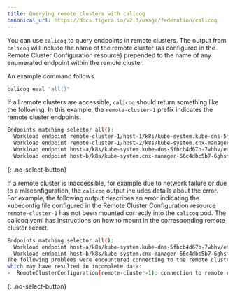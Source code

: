 ```yaml
---
title: Querying remote clusters with calicoq
canonical_url: https://docs.tigera.io/v2.3/usage/federation/calicoq
---
```


You can use `calicoq` to query endpoints in remote clusters. The output from `calicoq` will
include the name of the remote cluster (as configured in the Remote Cluster Configuration resource)
prepended to the name of any enumerated endpoint within the remote cluster.

An example command follows.

```bash
calicoq eval "all()"
```

If all remote clusters are accessible, `calicoq` should return something like the following.
In this example, the `remote-cluster-1` prefix indicates the remote cluster endpoints.

```bash
Endpoints matching selector all():
  Workload endpoint remote-cluster-1/host-1/k8s/kube-system.kube-dns-5fbcb4d67b-h6686/eth0
  Workload endpoint remote-cluster-1/host-2/k8s/kube-system.cnx-manager-66c4dbc5b7-6d9xv/eth0
  Workload endpoint host-a/k8s/kube-system.kube-dns-5fbcb4d67b-7wbhv/eth0
  Workload endpoint host-b/k8s/kube-system.cnx-manager-66c4dbc5b7-6ghsm/eth0
```
{: .no-select-button}

If a remote cluster is inaccessible, for example due to network failure or due to a misconfiguration,
the `calicoq` output includes details about the error. For example, the following output describes
an error indicating the kubeconfig file configured in the Remote Cluster Configuration resource
`remote-cluster-1` has not been mounted correctly into the `calicoq` pod. The calicoq.yaml has instructions on how to mount in the corresponding remote cluster secret.

```bash
Endpoints matching selector all():
  Workload endpoint host-a/k8s/kube-system.kube-dns-5fbcb4d67b-7wbhv/eth0
  Workload endpoint host-b/k8s/kube-system.cnx-manager-66c4dbc5b7-6ghsm/eth0
The following problems were encountered connecting to the remote clusters
which may have resulted in incomplete data:
-  RemoteClusterConfiguration(remote-cluster-1): connection to remote cluster failed: stat /etc/remote-cluster-1/kubeconfig: no such file or directory
```
{: .no-select-button}
